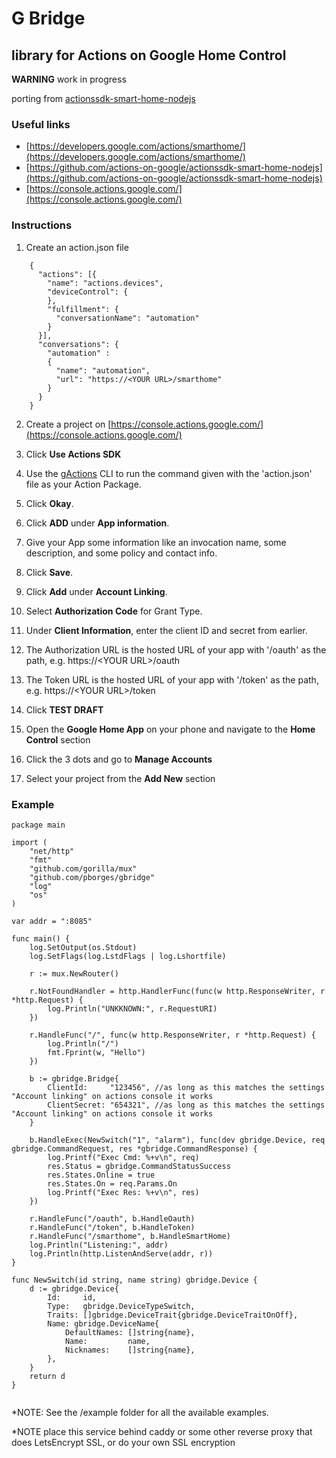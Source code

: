 # G Bridge
## library for Actions on Google Home Control
**WARNING** work in progress

porting from [actionssdk-smart-home-nodejs](https://github.com/actions-on-google/actionssdk-smart-home-nodejs)

### Useful links
* [https://developers.google.com/actions/smarthome/](https://developers.google.com/actions/smarthome/)
* [https://github.com/actions-on-google/actionssdk-smart-home-nodejs](https://github.com/actions-on-google/actionssdk-smart-home-nodejs)
* [https://console.actions.google.com/](https://console.actions.google.com/)

### Instructions
1. Create an action.json file
```
    {
      "actions": [{
        "name": "actions.devices",
        "deviceControl": {
        },
        "fulfillment": {
          "conversationName": "automation"
        }
      }],
      "conversations": {
        "automation" :
        {
          "name": "automation",
          "url": "https://<YOUR URL>/smarthome"
        }
      }
    }
```

2. Create a project on [https://console.actions.google.com/](https://console.actions.google.com/)

3. Click **Use Actions SDK**

4. Use the [gActions](https://developers.google.com/actions/tools/gactions-cli) CLI to run the command given with the 'action.json' file as your Action Package.

5. Click **Okay**.

6. Click **ADD** under **App information**.

7. Give your App some information like an invocation name, some description, and some policy and contact info.

8. Click **Save**.

9. Click **Add** under **Account Linking**.

10. Select **Authorization Code** for Grant Type.

11. Under **Client Information**, enter the client ID and secret from earlier.

12. The Authorization URL is the hosted URL of your app with '/oauth' as the path, e.g. https://&lt;YOUR URL&gt;/oauth

13. The Token URL is the hosted URL of your app with '/token' as the path, e.g. https://&lt;YOUR URL&gt;/token

14. Click **TEST DRAFT**

15. Open the **Google Home App** on your phone and navigate to the **Home Control** section

15. Click the 3 dots and go to **Manage Accounts**

16. Select your project from the **Add New** section


### Example
```
package main

import (
	"net/http"
	"fmt"
	"github.com/gorilla/mux"
	"github.com/pborges/gbridge"
	"log"
	"os"
)

var addr = ":8085"

func main() {
	log.SetOutput(os.Stdout)
	log.SetFlags(log.LstdFlags | log.Lshortfile)

	r := mux.NewRouter()

	r.NotFoundHandler = http.HandlerFunc(func(w http.ResponseWriter, r *http.Request) {
		log.Println("UNKKNOWN:", r.RequestURI)
	})

	r.HandleFunc("/", func(w http.ResponseWriter, r *http.Request) {
		log.Println("/")
		fmt.Fprint(w, "Hello")
	})

	b := gbridge.Bridge{
		ClientId:     "123456", //as long as this matches the settings "Account linking" on actions console it works
		ClientSecret: "654321", //as long as this matches the settings "Account linking" on actions console it works
	}

	b.HandleExec(NewSwitch("1", "alarm"), func(dev gbridge.Device, req gbridge.CommandRequest, res *gbridge.CommandResponse) {
		log.Printf("Exec Cmd: %+v\n", req)
		res.Status = gbridge.CommandStatusSuccess
		res.States.Online = true
		res.States.On = req.Params.On
		log.Printf("Exec Res: %+v\n", res)
	})

	r.HandleFunc("/oauth", b.HandleOauth)
	r.HandleFunc("/token", b.HandleToken)
	r.HandleFunc("/smarthome", b.HandleSmartHome)
	log.Println("Listening:", addr)
	log.Println(http.ListenAndServe(addr, r))
}

func NewSwitch(id string, name string) gbridge.Device {
	d := gbridge.Device{
		Id:     id,
		Type:   gbridge.DeviceTypeSwitch,
		Traits: []gbridge.DeviceTrait{gbridge.DeviceTraitOnOff},
		Name: gbridge.DeviceName{
			DefaultNames: []string{name},
			Name:         name,
			Nicknames:    []string{name},
		},
	}
	return d
}


```
*NOTE: See the /example folder for all the available examples. 

*NOTE place this service behind caddy or some other reverse proxy that does LetsEncrypt SSL, or do your own SSL encryption

